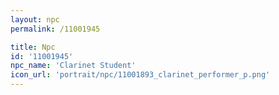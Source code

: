 ```yaml
---
layout: npc
permalink: /11001945

title: Npc
id: '11001945'
npc_name: 'Clarinet Student'
icon_url: 'portrait/npc/11001893_clarinet_performer_p.png'
---
```


